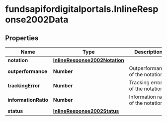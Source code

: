 # fundsapifordigitalportals.InlineResponse2002Data

## Properties

Name | Type | Description | Notes
------------ | ------------- | ------------- | -------------
**notation** | [**InlineResponse2002Notation**](InlineResponse2002Notation.md) |  | [optional] 
**outperformance** | **Number** | Outperformance of the notation. | [optional] 
**trackingError** | **Number** | Tracking error of the notation. | [optional] 
**informationRatio** | **Number** | Information ratio of the notation. | [optional] 
**status** | [**InlineResponse2002Status**](InlineResponse2002Status.md) |  | [optional] 


